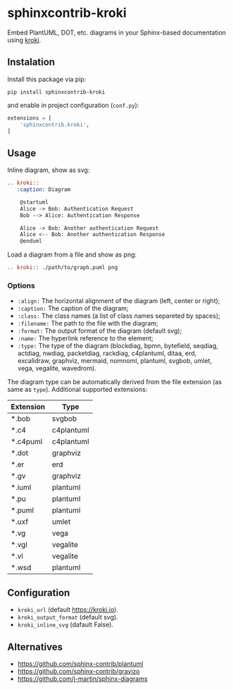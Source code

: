 sphinxcontrib-kroki
===================

Embed PlantUML, DOT, etc. diagrams in your Sphinx-based documentation using
[kroki](https://kroki.io/).

Instalation
-----------

Install this package via pip:

```shell script
pip install sphinxcontrib-kroki
```

and enable in project configuration (`conf.py`):

```python
extensions = [
    'sphinxcontrib.kroki',
]
```

Usage
-----

Inline diagram, show as svg:

```rest
.. kroki::
   :caption: Diagram

    @startuml
    Alice -> Bob: Authentication Request
    Bob --> Alice: Authentication Response

    Alice -> Bob: Another authentication Request
    Alice <-- Bob: Another authentication Response
    @enduml
```

Load a diagram from a file and show as png:

```rest
.. kroki:: ./path/to/graph.puml png
```

### Options

- `:align:` The horizontal alignment of the diagram (left, center or right);
- `:caption:` The caption of the diagram;
- `:class:` The class names (a list of class names separeted by spaces);
- `:filename:` The path to the file with the diagram;
- `:format:` The output format of the diagram (default svg);
- `:name:` The hyperlink reference to the element;
- `:type:` The type of the diagram (blockdiag, bpmn, bytefield, seqdiag,
  actdiag, nwdiag, packetdiag, rackdiag, c4plantuml, ditaa, erd, excalidraw,
  graphviz, mermaid, nomnoml, plantuml, svgbob, umlet, vega, vegalite, wavedrom).

The diagram type can be automatically derived from the file extension (as same as `type`).
Additional supported extensions:

Extension  | Type
---------- | ----
*.bob      | svgbob
*.c4       | c4plantuml
*.c4puml   | c4plantuml
*.dot      | graphviz
*.er       | erd
*.gv       | graphviz
*.iuml     | plantuml
*.pu       | plantuml
*.puml     | plantuml
*.uxf      | umlet
*.vg       | vega
*.vgl      | vegalite
*.vl       | vegalite
*.wsd      | plantuml

Configuration
-------------

- `kroki_url` (default https://kroki.io).
- `kroki_output_format` (default svg).
- `kroki_inline_svg` (dafault False).

Alternatives
------------

- https://github.com/sphinx-contrib/plantuml
- https://github.com/sphinx-contrib/gravizo
- https://github.com/j-martin/sphinx-diagrams
